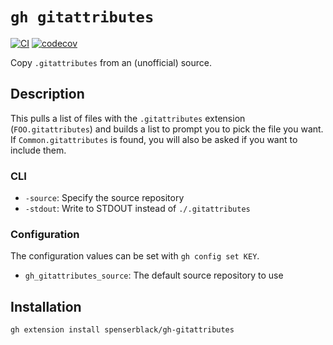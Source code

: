 # `gh gitattributes`

[![CI](https://github.com/spenserblack/gh-gitattributes/actions/workflows/ci.yml/badge.svg)](https://github.com/spenserblack/gh-gitattributes/actions/workflows/ci.yml)
[![codecov](https://codecov.io/gh/spenserblack/gh-gitattributes/branch/main/graph/badge.svg?token=xYXvCen5Un)](https://codecov.io/gh/spenserblack/gh-gitattributes)

Copy `.gitattributes` from an (unofficial) source.

## Description

This pulls a list of files with the `.gitattributes` extension (`FOO.gitattributes`)
and builds a list to prompt you to pick the file you want. If `Common.gitattributes` is
found, you will also be asked if you want to include them.

### CLI

- `-source`: Specify the source repository
- `-stdout`: Write to STDOUT instead of `./.gitattributes`

### Configuration

The configuration values can be set with `gh config set KEY`.

- `gh_gitattributes_source`: The default source repository to use

## Installation

```shell
gh extension install spenserblack/gh-gitattributes
```
